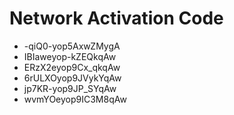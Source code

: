 # Network Activation Code
* -qiQ0-yop5AxwZMygA
* IBIaweyop-kZEQkqAw
* ERzX2eyop9Cx_qkqAw
* 6rULXOyop9JVykYqAw
* jp7KR-yop9JP_SYqAw
* wvmYOeyop9IC3M8qAw